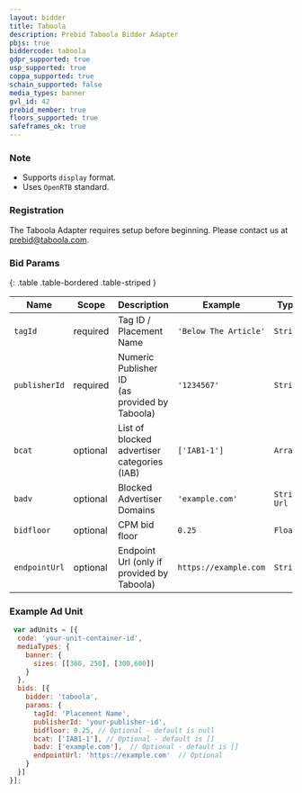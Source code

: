 ```yaml
---
layout: bidder
title: Taboola
description: Prebid Taboola Bidder Adapter
pbjs: true
biddercode: taboola
gdpr_supported: true
usp_supported: true
coppa_supported: true
schain_supported: false
media_types: banner
gvl_id: 42
prebid_member: true
floors_supported: true
safeframes_ok: true
---
```


### Note
- Supports `display` format.
- Uses `OpenRTB` standard.

### Registration

The Taboola Adapter requires setup before beginning. Please contact us at prebid@taboola.com.

### Bid Params

{: .table .table-bordered .table-striped }

| Name          | Scope    | Description                                             | Example                    | Type         |
|---------------|----------|---------------------------------------------------------|----------------------------|--------------|
| `tagId`       | required | Tag ID / Placement Name <br>                            | `'Below The Article'`      | `String`     |
| `publisherId` | required | Numeric Publisher ID <br>(as provided by Taboola)       | `'1234567'`                | `String`     |
| `bcat`        | optional | List of blocked advertiser categories (IAB)             | `['IAB1-1']`               | `Array`      |
| `badv`        | optional | Blocked Advertiser Domains                              | `'example.com'`            | `String Url` |
| `bidfloor`    | optional | CPM bid floor                                           | `0.25`                     | `Float`      |
| `endpointUrl` | optional | Endpoint Url (only if provided by Taboola)              | `https://example.com`      | `String`     |


### Example Ad Unit
```javascript
 var adUnits = [{
  code: 'your-unit-container-id',
  mediaTypes: {
    banner: {
      sizes: [[300, 250], [300,600]]
    }
  },
  bids: [{
    bidder: 'taboola',
    params: {
      tagId: 'Placement Name',
      publisherId: 'your-publisher-id',
      bidfloor: 0.25, // Optional - default is null
      bcat: ['IAB1-1'], // Optional - default is []
      badv: ['example.com'],  // Optional - default is []
      endpointUrl: 'https://example.com'  // Optional
    }
  }]
}];
```
